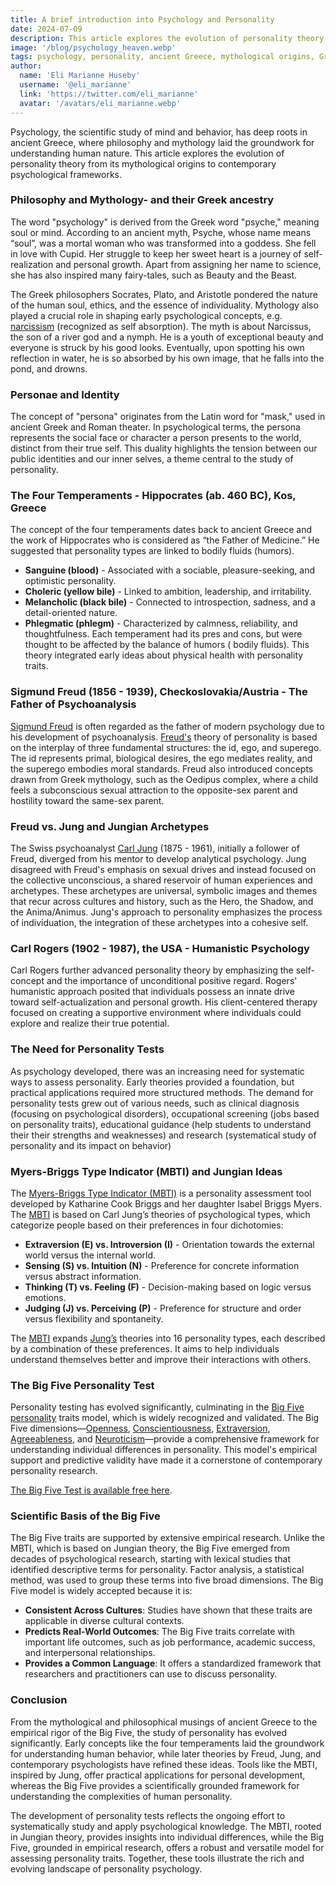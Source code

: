 ```yaml
---
title: A brief introduction into Psychology and Personality
date: 2024-07-09
description: This article explores the evolution of personality theory from its mythological origins in ancient Greece to contemporary psychological frameworks, highlighting key concepts and tools like the MBTI and the Big Five personality traits model.
image: '/blog/psychology_heaven.webp'
tags: psychology, personality, ancient Greece, mythological origins, Greek philosophers, Socrates, Plato, Aristotle, Hippocrates, four temperaments, Sigmund Freud, psychoanalysis, Carl Jung, analytical psychology, Jungian archetypes, Carl Rogers, humanistic psychology, Myers-Briggs Type Indicator, MBTI, Big Five personality traits, personality tests, personality theory, self-concept, collective unconscious, individuation, psychological assessment, personality models
author:
  name: 'Eli Marianne Huseby'
  username: '@eli_marianne'
  link: 'https://twitter.com/eli_marianne'
  avatar: '/avatars/eli_marianne.webp'
---
```


Psychology, the scientific study of mind and behavior, has deep roots in ancient Greece, where philosophy and mythology laid the groundwork for understanding human nature. This article explores the evolution of personality theory from its mythological origins to contemporary psychological frameworks.

### Philosophy and Mythology-  and their Greek ancestry

The word "psychology" is derived from the Greek word "psyche," meaning soul or mind. According to an ancient  myth, Psyche, whose name means “soul”, was a mortal woman who was transformed into a goddess. She fell in love with Cupid. Her struggle to keep her sweet heart is a journey of self-realization and personal growth. Apart from assigning her name to science, she has also inspired many fairy-tales, such as Beauty and the Beast.

The Greek philosophers Socrates, Plato, and Aristotle pondered the nature of the human soul, ethics, and the essence of individuality. Mythology also played a crucial role in shaping early psychological concepts, e.g. [narcissism](/articles/narcissism) (recognized as self absorption).  The myth is about Narcissus, the son of a river god and a nymph. He is a youth of exceptional beauty and everyone is struck by his good looks. Eventually, upon spotting his own reflection in water, he is so absorbed by his own image, that he falls into the pond, and drowns.

### Personae and Identity

The concept of "persona" originates from the Latin word for "mask," used in ancient Greek and Roman theater. In psychological terms, the persona represents the social face or character a person presents to the world, distinct from their true self. This duality highlights the tension between our public identities and our inner selves, a theme central to the study of personality.

### The Four Temperaments - Hippocrates (ab. 460 BC), Kos, Greece

The concept of the four temperaments dates back to ancient Greece and the work of Hippocrates who is considered as “the Father of Medicine.” He suggested that personality types are linked to bodily fluids (humors).

- **Sanguine (blood)** - Associated with a sociable, pleasure-seeking, and optimistic personality.
- **Choleric (yellow bile)** - Linked to ambition, leadership, and irritability.
- **Melancholic (black bile)** - Connected to introspection, sadness, and a detail-oriented nature.
- **Phlegmatic (phlegm)** - Characterized by calmness, reliability, and  thoughtfulness. Each temperament had its pres and cons, but were thought to be affected by the balance of humors ( bodily fluids).  This theory integrated early ideas about physical health with personality traits.

### Sigmund Freud (1856 - 1939), Checkoslovakia/Austria -  The Father of Psychoanalysis

[Sigmund Freud](/articles/sigmund_freud) is often regarded as the father of modern psychology due to his development of psychoanalysis. [Freud's](/articles/sigmund_freud) theory of personality is based on the interplay of three fundamental structures: the id, ego, and superego. The id represents primal, biological desires, the ego  mediates reality, and the superego embodies moral standards. Freud also introduced concepts drawn from Greek mythology, such as the Oedipus complex, where a child feels a subconscious sexual attraction to the opposite-sex parent and hostility toward the same-sex parent.

### Freud vs. Jung and Jungian Archetypes

The Swiss psychoanalyst [Carl Jung](/articles/carl_jung) (1875 - 1961), initially a follower of Freud, diverged from his mentor to develop analytical psychology. Jung disagreed with Freud's emphasis on sexual drives and instead focused on the collective unconscious, a shared reservoir of human experiences and archetypes. These archetypes are universal, symbolic images and themes that recur across cultures and history, such as the Hero, the Shadow, and the Anima/Animus. Jung's approach to personality emphasizes the process of individuation, the integration of these archetypes into a cohesive self.

### Carl Rogers (1902 - 1987), the USA - Humanistic Psychology

Carl Rogers further advanced personality theory by emphasizing the self-concept and the importance of unconditional positive regard. Rogers' humanistic approach posited that individuals possess an innate drive toward self-actualization and personal growth. His client-centered therapy focused on creating a supportive environment where individuals could explore and realize their true potential.

### The Need for Personality Tests

As psychology developed, there was an increasing need for systematic ways to assess personality. Early theories provided a foundation, but practical applications required more structured methods. The demand for personality tests grew out of various needs, such as clinical diagnosis (focusing on psychological disorders), occupational screening (jobs based on personality traits), educational guidance (help students to understand their their strengths and weaknesses) and research (systematical study of personality and its impact on behavior)

### Myers-Briggs Type Indicator (MBTI) and Jungian Ideas

The [Myers-Briggs Type Indicator (MBTI)](/articles/mbti_pseudoscience) is a personality assessment tool developed by Katharine Cook Briggs and her daughter Isabel Briggs Myers. The [MBTI](/articles/mbti_pseudoscience) is based on Carl Jung’s theories of psychological types, which categorize people based on their preferences in four dichotomies:

- **Extraversion (E) vs. Introversion (I)** - Orientation towards the external world versus the internal world.
- **Sensing (S) vs. Intuition (N)** - Preference for concrete information versus abstract information.
- **Thinking (T) vs. Feeling (F)** - Decision-making based on logic versus emotions.
- **Judging (J) vs. Perceiving (P)** - Preference for structure and order versus flexibility and spontaneity.

The [MBTI](/articles/mbti_pseudoscience) expands [Jung’s](/articles/carl_jung) theories into 16 personality types, each described by a combination of these preferences. It aims to help individuals understand themselves better and improve their interactions with others.

### The Big Five Personality Test

Personality testing has evolved significantly, culminating in the [Big Five personality](/articles/big_five_test_history_and_background) traits model, which is widely recognized and validated. The Big Five dimensions—[Openness](/articles/openness_to_experience), [Conscientiousness](/articles/conscientiousness), [Extraversion](/articles/extraversion), [Agreeableness](/articles/agreeableness), and [Neuroticism](/articles/neuroticism)—provide a comprehensive framework for understanding individual differences in personality. This model's empirical support and predictive validity have made it a cornerstone of contemporary personality research.

[The Big Five Test is available free here](https://bigfive-test.com).

### Scientific Basis of the Big Five

The Big Five traits are supported by extensive empirical research. Unlike the MBTI, which is based on Jungian theory, the Big Five emerged from decades of psychological research, starting with lexical studies that identified descriptive terms for personality. Factor analysis, a statistical method, was used to group these terms into five broad dimensions. The Big Five model is widely accepted because it is:

- **Consistent Across Cultures**: Studies have shown that these traits are applicable in diverse cultural contexts.
- **Predicts Real-World Outcomes**: The Big Five traits correlate with important life outcomes, such as job performance, academic success, and interpersonal relationships.
- **Provides a Common Language**: It offers a standardized framework that researchers and practitioners can use to discuss personality.

### Conclusion

From the mythological and philosophical musings of ancient Greece to the empirical rigor of the Big Five, the study of personality has evolved significantly. Early concepts like the four temperaments laid the groundwork for understanding human behavior, while later theories by Freud, Jung, and contemporary psychologists have refined these ideas. Tools like the MBTI, inspired by Jung, offer practical applications for personal development, whereas the Big Five provides a scientifically grounded framework for understanding the complexities of human personality.

The development of personality tests reflects the ongoing effort to systematically study and apply psychological knowledge. The MBTI, rooted in Jungian theory, provides insights into individual differences, while the Big Five, grounded in empirical research, offers a robust and versatile model for assessing personality traits. Together, these tools illustrate the rich and evolving landscape of personality psychology.
